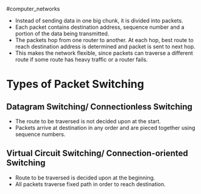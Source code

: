 #computer_networks 
+ Instead of sending data in one big chunk, it is divided into packets.
+ Each packet contains destination address, sequence number and a portion of the data being transmitted.
+ The packets hop from one router to another. At each hop, best route to reach destination address is determined and packet is sent to next hop.
+ This makes the network flexible, since packets can traverse a different route if some route has heavy traffic or a router fails.

# Types of Packet Switching
## Datagram Switching/ Connectionless Switching
+ The route to be traversed is not decided upon at the start.
+ Packets arrive at destination in any order and are pieced together using sequence numbers.

## Virtual Circuit Switching/ Connection-oriented Switching
+ Route to be traversed is decided upon at the beginning.
+ All packets traverse fixed path in order to reach destination.